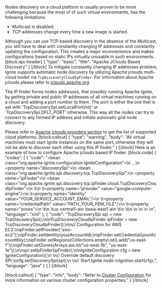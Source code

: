 Nodes discovery on a cloud platform is usually proven to be more challenging because the most of of such virtual environments, has the following limitations:
* Multicast is disabled;
* TCP addresses change every time a new image is started.

Although you can use TCP-based discovery in the absence of the Multicast, you still have to deal with constantly changing IP addresses and constantly updating the configuration. This creates a major inconvenience and makes configurations based on static IPs virtually unusable in such environments.
[block:api-header]
{
  "type": "basic",
  "title": "Apache JClouds Based Discovery"
}
[/block]
To mitigate constantly changing IP addresses problem, Ignite supports automatic node discovery by utilizing Apache jclouds multi-cloud toolkit via `TcpDiscoveryCloudIpFinder`. 
For information about Apache jclouds please refer to [jclouds.apache.org](https://jclouds.apache.org).

The IP finder forms nodes addresses, that possibly running Apache Ignite, by getting private and public IP addresses of all virtual machines running on a cloud and adding a port number to them. The port is either the one that is set with 'TcpDiscoverySpi.setLocalPort(int)' or 'TcpDiscoverySpi.DFLT_PORT' otherwise.
This way all the nodes can try to connect to any formed IP address and initiate automatic grid node discovery.

Please refer to [Apache jclouds providers section](https://jclouds.apache.org/reference/providers/#compute) to get the list of supported cloud platforms.
[block:callout]
{
  "type": "warning",
  "body": "All virtual machines must start Ignite instances on the same port, otherwise they will not be able to discover each other using this IP finder."
}
[/block]
Here is an example of how to configure Apache jclouds based IP finder:
[block:code]
{
  "codes": [
    {
      "code": "<bean class=\"org.apache.ignite.configuration.IgniteConfiguration\">\n  ...\n  <property name=\"discoverySpi\">\n    <bean class=\"org.apache.ignite.spi.discovery.tcp.TcpDiscoverySpi\">\n      <property name=\"ipFinder\">\n        <bean class=\"org.apache.ignite.spi.discovery.tcp.ipfinder.cloud.TcpDiscoveryCloudIpFinder\">\n        \t<!-- Configuration for Google Compute Engine. -->\n        \t<property name=\"provider\" value=\"google-compute-engine\"/>\n        \t<property name=\"identity\" value=\"YOUR_SERVICE_ACCOUNT_EMAIL\"/>\n        \t<property name=\"credentialPath\" value=\"PATH_YOUR_PEM_FILE\"/>\n        \t<property name=\"zones\">\n          \t<list>\n            \t<value>us-central1-a</value>\n            \t<value>asia-east1-a</value>\n          \t</list>\n        \t</property>\n        </bean>\n      </property>\n    </bean>\n  </property>\n</bean>",
      "language": "xml"
    },
    {
      "code": "TcpDiscoverySpi spi = new TcpDiscoverySpi();\n\nTcpDiscoveryCloudIpFinder ipFinder = new TcpDiscoveryCloudIpFinder();\n\n// Configuration for AWS EC2.\nipFinder.setProvider(\"aws-ec2\");\nipFinder.setIdentity(yourAccountId);\nipFinder.setCredential(yourAccountKey);\nipFinder.setRegions(Collections.<String>emptyList().add(\"us-east-1\"));\nipFinder.setZones(Arrays.asList(\"us-east-1b\", \"us-east-1e\"));\n\nspi.setIpFinder(ipFinder);\n\nIgniteConfiguration cfg = new IgniteConfiguration();\n \n// Override default discovery SPI.\ncfg.setDiscoverySpi(spi);\n \n// Start Ignite node.\nIgnition.start(cfg);",
      "language": "java"
    }
  ]
}
[/block]

[block:callout]
{
  "type": "info",
  "body": "Refer to [Cluster Configuration](doc:cluster-config) for more information on various cluster configuration properties."
}
[/block]
